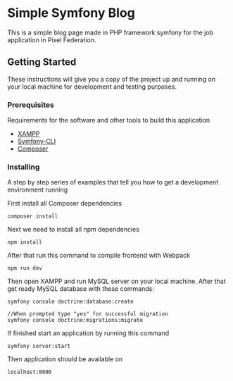 # Simple Symfony Blog

This is a simple blog page made in PHP framework symfony for the job application in Pixel Federation.

## Getting Started

These instructions will give you a copy of the project up and running on
your local machine for development and testing purposes.

### Prerequisites

Requirements for the software and other tools to build this application
- [XAMPP](https://www.apachefriends.org/download.html)
- [Symfony-CLI](https://symfony.com/download)
- [Composer](https://getcomposer.org/download)

### Installing

A step by step series of examples that tell you how to get a development
environment running

First install all Composer dependencies

    composer install

Next we need to install all npm dependencies

    npm install

After that run this command to compile frontend with Webpack

    npm run dev

Then open XAMPP and run MySQL server on your local machine.
After that get ready MySQL database with these commands:

    symfony console doctrine:database:create

    //When prompted type "yes" for successful migration
    symfony console doctrine:migrations:migrate

If finished start an application by running this command

    symfony server:start

Then application should be available on 

    localhost:8000
